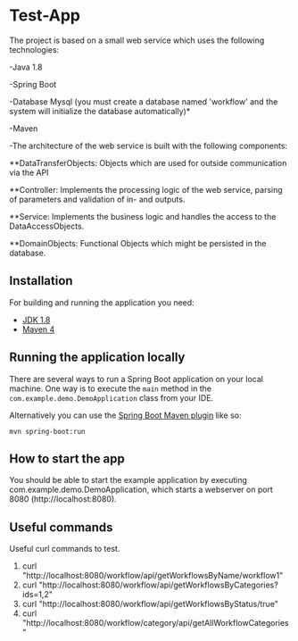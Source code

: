 
# Test-App

The project is based on a small web service which uses the following technologies:

 -Java 1.8

 -Spring Boot

 -Database Mysql (you must create a database named 'workflow' and the system will initialize the database automatically)*

 -Maven
 
 -The architecture of the web service is built with the following components:

   **DataTransferObjects: Objects which are used for outside communication via the API
   
   **Controller: Implements the processing logic of the web service, parsing of parameters and validation of in- and outputs.
   
   **Service: Implements the business logic and handles the access to the DataAccessObjects.
   
   **DomainObjects: Functional Objects which might be persisted in the database.
## Installation
For building and running the application you need:

- [JDK 1.8](http://www.oracle.com/technetwork/java/javase/downloads/jdk8-downloads-2133151.html)
- [Maven 4](https://maven.apache.org)
## Running the application locally

There are several ways to run a Spring Boot application on your local machine. One way is to execute the `main` method in the `com.example.demo.DemoApplication` class from your IDE.

Alternatively you can use the [Spring Boot Maven plugin](https://docs.spring.io/spring-boot/docs/current/reference/html/build-tool-plugins-maven-plugin.html) like so:

```shell
mvn spring-boot:run
```
## How to start the app
You should be able to start the example application by executing com.example.demo.DemoApplication, which starts a webserver on port 8080 (http://localhost:8080).
## Useful commands
Useful curl commands to test.
1. curl "http://localhost:8080/workflow/api/getWorkflowsByName/workflow1"
2. curl "http://localhost:8080/workflow/api/getWorkflowsByCategories?ids=1,2"
3. curl "http://localhost:8080/workflow/api/getWorkflowsByStatus/true"
4. curl "http://localhost:8080/workflow/category/api/getAllWorkflowCategories"
